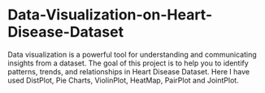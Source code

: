# Data-Visualization-on-Heart-Disease-Dataset
Data visualization is a  powerful tool for understanding and communicating insights from a dataset. The goal of this project is to  help you to identify patterns, trends, and relationships in Heart Disease Dataset. Here I have used DistPlot, Pie Charts, ViolinPlot, HeatMap, PairPlot and JointPlot.
